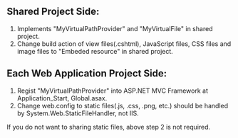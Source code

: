 Shared Project Side:
--------
1. Implements "MyVirtualPathProvider" and "MyVirtualFile" in shared project.
2. Change build action of view files(.cshtml), JavaScript files, CSS files and image files to "Embeded resource" in shared project.

Each Web Application Project Side:
--------
1. Regist "MyVirtualPathProvider" into ASP.NET MVC Framework at Application_Start, Global.asax.
2. Change web.config to static files(.js, .css, .png, etc.) should be handled by System.Web.StaticFileHandler, not IIS.

If you do not want to sharing static files, above step 2 is not required.


